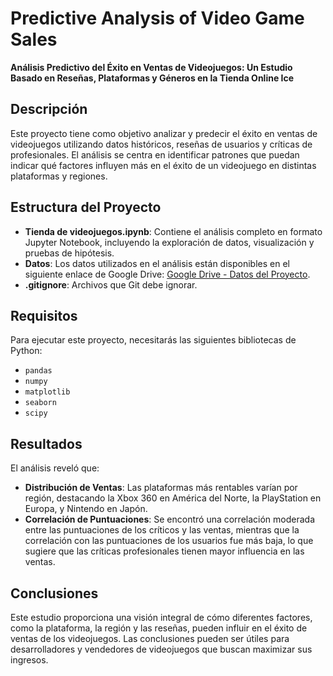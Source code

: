 # Predictive Analysis of Video Game Sales

**Análisis Predictivo del Éxito en Ventas de Videojuegos: Un Estudio Basado en Reseñas, Plataformas y Géneros en la Tienda Online Ice**

## Descripción

Este proyecto tiene como objetivo analizar y predecir el éxito en ventas de videojuegos utilizando datos históricos, reseñas de usuarios y críticas de profesionales. El análisis se centra en identificar patrones que puedan indicar qué factores influyen más en el éxito de un videojuego en distintas plataformas y regiones.

## Estructura del Proyecto

- **Tienda de videojuegos.ipynb**: Contiene el análisis completo en formato Jupyter Notebook, incluyendo la exploración de datos, visualización y pruebas de hipótesis.
- **Datos**: Los datos utilizados en el análisis están disponibles en el siguiente enlace de Google Drive: [Google Drive - Datos del Proyecto](https://drive.google.com/drive/folders/1jsNaCVzCckJk_FRG1yCqRHAaqkxhayeT?usp=sharing).
- **.gitignore**: Archivos que Git debe ignorar.

## Requisitos

Para ejecutar este proyecto, necesitarás las siguientes bibliotecas de Python:

- `pandas`
- `numpy`
- `matplotlib`
- `seaborn`
- `scipy`

## Resultados

El análisis reveló que:

- **Distribución de Ventas**: Las plataformas más rentables varían por región, destacando la Xbox 360 en América del Norte, la PlayStation en Europa, y Nintendo en Japón.
- **Correlación de Puntuaciones**: Se encontró una correlación moderada entre las puntuaciones de los críticos y las ventas, mientras que la correlación con las puntuaciones de los usuarios fue más baja, lo que sugiere que las críticas profesionales tienen mayor influencia en las ventas.

## Conclusiones

Este estudio proporciona una visión integral de cómo diferentes factores, como la plataforma, la región y las reseñas, pueden influir en el éxito de ventas de los videojuegos. Las conclusiones pueden ser útiles para desarrolladores y vendedores de videojuegos que buscan maximizar sus ingresos.

